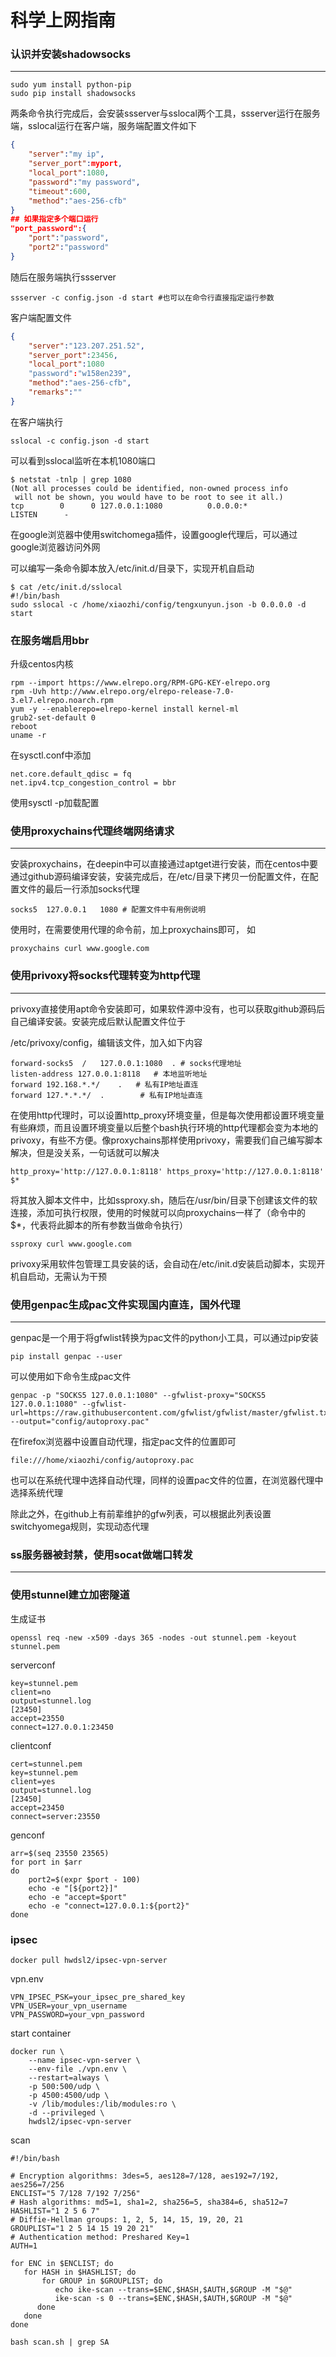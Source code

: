 # 科学上网指南

### 认识并安装shadowsocks

----

```shell
sudo yum install python-pip
sudo pip install shadowsocks
```

两条命令执行完成后，会安装ssserver与sslocal两个工具，ssserver运行在服务端，sslocal运行在客户端，服务端配置文件如下

```json
{  
    "server":"my ip",  
    "server_port":myport,  
    "local_port":1080,  
    "password":"my password",  
    "timeout":600,  
    "method":"aes-256-cfb"  
}
## 如果指定多个端口运行
"port_password":{
    "port":"password",
    "port2":"password"
}
```

随后在服务端执行ssserver

```shell
ssserver -c config.json -d start #也可以在命令行直接指定运行参数
```

客户端配置文件

```json
{
    "server":"123.207.251.52",
    "server_port":23456,
    "local_port":1080
    "password":"w158en239",
    "method":"aes-256-cfb",
    "remarks":""
}
```

在客户端执行

```shell
sslocal -c config.json -d start
```

可以看到sslocal监听在本机1080端口

```shell
$ netstat -tnlp | grep 1080
(Not all processes could be identified, non-owned process info
 will not be shown, you would have to be root to see it all.)
tcp        0      0 127.0.0.1:1080          0.0.0.0:*               LISTEN      -    
```

在google浏览器中使用switchomega插件，设置google代理后，可以通过google浏览器访问外网

可以编写一条命令脚本放入/etc/init.d/目录下，实现开机自启动

```shell
$ cat /etc/init.d/sslocal 
#!/bin/bash
sudo sslocal -c /home/xiaozhi/config/tengxunyun.json -b 0.0.0.0 -d start
```

### 在服务端启用bbr

升级centos内核

```shell
rpm --import https://www.elrepo.org/RPM-GPG-KEY-elrepo.org
rpm -Uvh http://www.elrepo.org/elrepo-release-7.0-3.el7.elrepo.noarch.rpm
yum -y --enablerepo=elrepo-kernel install kernel-ml
grub2-set-default 0
reboot
uname -r
```

在sysctl.conf中添加

```shell
net.core.default_qdisc = fq
net.ipv4.tcp_congestion_control = bbr
```

使用sysctl -p加载配置

### 使用proxychains代理终端网络请求

----

安装proxychains，在deepin中可以直接通过aptget进行安装，而在centos中要通过github源码编译安装，安装完成后，在/etc/目录下拷贝一份配置文件，在配置文件的最后一行添加socks代理

```shell
socks5  127.0.0.1	1080 # 配置文件中有用例说明
```

使用时，在需要使用代理的命令前，加上proxychains即可， 如

```shell
proxychains curl www.google.com
```



### 使用privoxy将socks代理转变为http代理

----

privoxy直接使用apt命令安装即可，如果软件源中没有，也可以获取github源码后自己编译安装。安装完成后默认配置文件位于

/etc/privoxy/config，编辑该文件，加入如下内容

```shell
forward-socks5	/	127.0.0.1:1080	. # socks代理地址
listen-address 127.0.0.1:8118   # 本地监听地址
forward 192.168.*.*/	.   # 私有IP地址直连
forward 127.*.*.*/	.        # 私有IP地址直连
```

在使用http代理时，可以设置http_proxy环境变量，但是每次使用都设置环境变量有些麻烦，而且设置环境变量以后整个bash执行环境的http代理都会变为本地的privoxy，有些不方便。像proxychains那样使用privoxy，需要我们自己编写脚本解决，但是没关系，一句话就可以解决

```shell
http_proxy='http://127.0.0.1:8118' https_proxy='http://127.0.0.1:8118' $*
```

将其放入脚本文件中，比如ssproxy.sh，随后在/usr/bin/目录下创建该文件的软连接，添加可执行权限，使用的时候就可以向proxychains一样了（命令中的$*，代表将此脚本的所有参数当做命令执行）

```shell
ssproxy curl www.google.com
```

privoxy采用软件包管理工具安装的话，会自动在/etc/init.d安装启动脚本，实现开机自启动，无需认为干预



### 使用genpac生成pac文件实现国内直连，国外代理

----

genpac是一个用于将gfwlist转换为pac文件的python小工具，可以通过pip安装

```shell
pip install genpac --user
```

可以使用如下命令生成pac文件

```shell
genpac -p "SOCKS5 127.0.0.1:1080" --gfwlist-proxy="SOCKS5 127.0.0.1:1080" --gfwlist-url=https://raw.githubusercontent.com/gfwlist/gfwlist/master/gfwlist.txt --output="config/autoproxy.pac"
```

在firefox浏览器中设置自动代理，指定pac文件的位置即可

```shell
file:///home/xiaozhi/config/autoproxy.pac
```

也可以在系统代理中选择自动代理，同样的设置pac文件的位置，在浏览器代理中选择系统代理

除此之外，在github上有前辈维护的gfw列表，可以根据此列表设置switchyomega规则，实现动态代理

### ss服务器被封禁，使用socat做端口转发

----

### 使用stunnel建立加密隧道

生成证书

```shell
openssl req -new -x509 -days 365 -nodes -out stunnel.pem -keyout stunnel.pem
```

serverconf

```
key=stunnel.pem
client=no
output=stunnel.log
[23450]
accept=23550
connect=127.0.0.1:23450
```

clientconf

```
cert=stunnel.pem
key=stunnel.pem
client=yes
output=stunnel.log
[23450]
accept=23450
connect=server:23550

```

genconf

```shell
arr=$(seq 23550 23565)
for port in $arr
do
    port2=$(expr $port - 100)
    echo -e "[${port2}]"
    echo -e "accept=$port"
    echo -e "connect=127.0.0.1:${port2}"
done
```

### ipsec

```
docker pull hwdsl2/ipsec-vpn-server
```

vpn.env

```
VPN_IPSEC_PSK=your_ipsec_pre_shared_key
VPN_USER=your_vpn_username
VPN_PASSWORD=your_vpn_password
```

start container

```shell
docker run \
    --name ipsec-vpn-server \
    --env-file ./vpn.env \
    --restart=always \
    -p 500:500/udp \
    -p 4500:4500/udp \
    -v /lib/modules:/lib/modules:ro \
    -d --privileged \
    hwdsl2/ipsec-vpn-server
```

scan

```shell
#!/bin/bash

# Encryption algorithms: 3des=5, aes128=7/128, aes192=7/192, aes256=7/256
ENCLIST="5 7/128 7/192 7/256"
# Hash algorithms: md5=1, sha1=2, sha256=5, sha384=6, sha512=7
HASHLIST="1 2 5 6 7"
# Diffie-Hellman groups: 1, 2, 5, 14, 15, 19, 20, 21
GROUPLIST="1 2 5 14 15 19 20 21"
# Authentication method: Preshared Key=1
AUTH=1

for ENC in $ENCLIST; do
   for HASH in $HASHLIST; do
       for GROUP in $GROUPLIST; do
          echo ike-scan --trans=$ENC,$HASH,$AUTH,$GROUP -M "$@"
          ike-scan -s 0 --trans=$ENC,$HASH,$AUTH,$GROUP -M "$@"
      done
   done
done

```

```
bash scan.sh | grep SA
```


